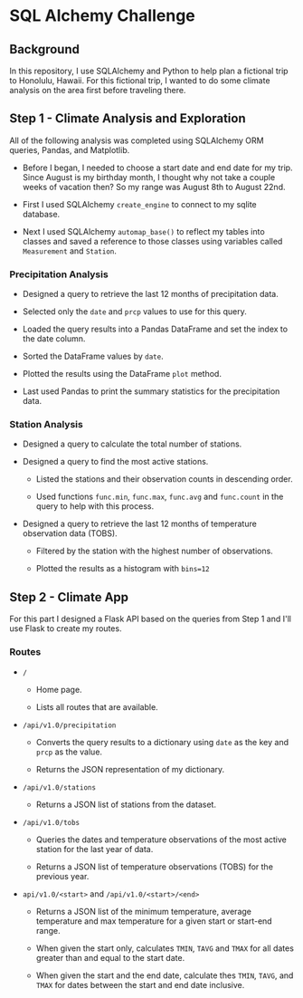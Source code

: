 # SQL Alchemy Challenge

## Background

In this repository, I use SQLAlchemy and Python to help plan a fictional trip to Honolulu, Hawaii. For this fictional trip, I wanted to do some climate analysis on the area first before traveling there.

## Step 1 - Climate Analysis and Exploration

All of the following analysis was completed using SQLAlchemy ORM queries, Pandas, and Matplotlib.

* Before I began, I needed to choose a start date and end date for my trip. Since August is my birthday month, I thought why not take a couple weeks of vacation then? So my range was August 8th to August 22nd.

* First I used SQLAlchemy `create_engine` to connect to my sqlite database.

* Next I used SQLAlchemy `automap_base()` to reflect my tables into classes and saved a reference to those classes using variables called `Measurement` and `Station`.

### Precipitation Analysis

* Designed a query to retrieve the last 12 months of precipitation data.

* Selected only the `date` and `prcp` values to use for this query.

* Loaded the query results into a Pandas DataFrame and set the index to the date column.

* Sorted the DataFrame values by `date`.

* Plotted the results using the DataFrame `plot` method.

* Last used Pandas to print the summary statistics for the precipitation data.

### Station Analysis 

* Designed a query to calculate the total number of stations.

* Designed a query to find the most active stations.

    * Listed the stations and their observation counts in descending order.

    * Used functions `func.min`, `func.max`, `func.avg` and `func.count` in the query to help with this process.

* Designed a query to retrieve the last 12 months of temperature observation data (TOBS).

    * Filtered by the station with the highest number of observations.

    * Plotted the results as a histogram with `bins=12`


## Step 2 - Climate App
For this part I designed a Flask API based on the queries from Step 1 and I'll use Flask to create my routes.

### Routes

* `/`

    * Home page.

    * Lists all routes that are available.

* `/api/v1.0/precipitation`

    * Converts the query results to a dictionary using `date` as the key and `prcp` as the value.

    * Returns the JSON representation of my dictionary.

* `/api/v1.0/stations`

    * Returns a JSON list of stations from the dataset.

* `/api/v1.0/tobs`

    * Queries the dates and temperature observations of the most active station for the last year of data.

    * Returns a JSON list of temperature observations (TOBS) for the previous year.

* `api/v1.0/<start>` and `/api/v1.0/<start>/<end>`

    * Returns a JSON list of the minimum temperature, average temperature and max temperature for a given start or start-end range.

    * When given the start only, calculates `TMIN`, `TAVG` and `TMAX` for all dates greater than and equal to the start date.

    * When given the start and the end date, calculate thes `TMIN`, `TAVG`, and `TMAX` for dates between the start and end date inclusive.